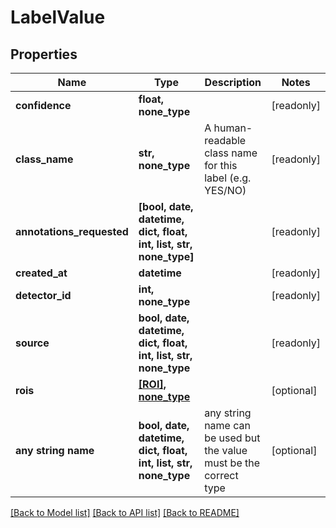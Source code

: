 # LabelValue


## Properties
Name | Type | Description | Notes
------------ | ------------- | ------------- | -------------
**confidence** | **float, none_type** |  | [readonly] 
**class_name** | **str, none_type** | A human-readable class name for this label (e.g. YES/NO) | [readonly] 
**annotations_requested** | **[bool, date, datetime, dict, float, int, list, str, none_type]** |  | [readonly] 
**created_at** | **datetime** |  | [readonly] 
**detector_id** | **int, none_type** |  | [readonly] 
**source** | **bool, date, datetime, dict, float, int, list, str, none_type** |  | [readonly] 
**rois** | [**[ROI], none_type**](ROI.md) |  | [optional] 
**any string name** | **bool, date, datetime, dict, float, int, list, str, none_type** | any string name can be used but the value must be the correct type | [optional]

[[Back to Model list]](../README.md#documentation-for-models) [[Back to API list]](../README.md#documentation-for-api-endpoints) [[Back to README]](../README.md)



